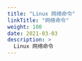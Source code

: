 ```yaml
---
title: "Linux 网络命令"
linkTitle: "网络命令"
weight: 100
date: 2021-03-03
description: >
  Linux 网络命令
---
```


